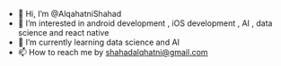 - 👋 Hi, I’m @AlqahatniShahad
- 👀 I’m interested in android development , iOS development , AI , data science and react native 
- 🌱 I’m currently learning data science and AI 
- 📫 How to reach me by shahadalqhatni@gmail.com

<!---
AlqahatniShahad/AlqahatniShahad is a ✨ special ✨ repository because its `README.md` (this file) appears on your GitHub profile.
You can click the Preview link to take a look at your changes.
--->

